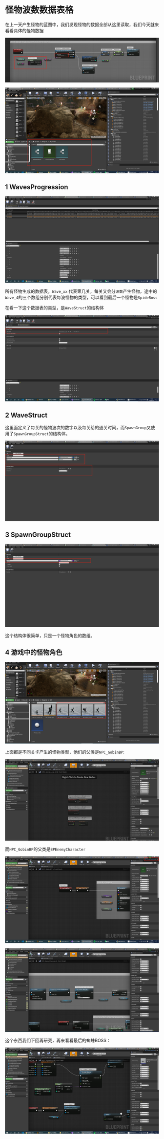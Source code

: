# 怪物波数数据表格

在上一天产生怪物的蓝图中，我们发现怪物的数据全部从这里读取，我们今天就来看看具体的怪物数据

![image-20200711103950349](./images/image-20200711103950349.png)

![image-20200711104012160](./images/image-20200711104012160.png)

## 1 WavesProgression

![image-20200711104110605](./images/image-20200711104110605.png)

所有怪物生成的数据表，`Wave_xx` 代表第几关，每关又会分`波数`产生怪物，途中的`Wave_4`的三个数组分别代表每波怪物的类型，可以看到最后一个怪物是`SpideBoss`

在看一下这个数据表的类型，是`WaveStruct`的结构体

![image-20200711104406891](./images/image-20200711104406891.png)

## 2 WaveStruct

这里面定义了每关的怪物波次的数字以及每关给的通关时间，而`SpawnGroup`又使用了`SpawnGroupStruct`的结构体。

![image-20200711104504212](./images/image-20200711104504212.png)

## 3 SpawnGroupStruct

![image-20200711104707645](./images/image-20200711104707645.png)

这个结构体很简单，只是一个怪物角色的数组。

## 4 游戏中的怪物角色

![image-20200711104813361](./images/image-20200711104813361.png)

上面都是不同关卡产生的怪物类型，他们的父类是`NPC_GobinBP`:

![image-20200711104901038](./images/image-20200711104901038.png)

而`NPC_GobinBP`的父类是`BPEnemyCharacter`

![image-20200711104958679](./images/image-20200711104958679.png)

![image-20200711105042584](./images/image-20200711105042584.png)

这个东西我们下回再研究，再来看看最后的蜘蛛BOSS：

![image-20200711105135932](./images/image-20200711105135932.png)